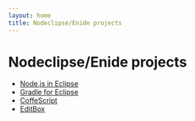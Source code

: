 ```yaml
---
layout: home
title: Nodeclipse/Enide projects
---
```


# Nodeclipse/Enide projects

<p></p>

- [Node.js in Eclipse](nodejs)
- [Gradle for Eclipse](gradle)
- [CoffeScript](coffeescript)
- [EditBox](https://github.com/Nodeclipse/editbox)
